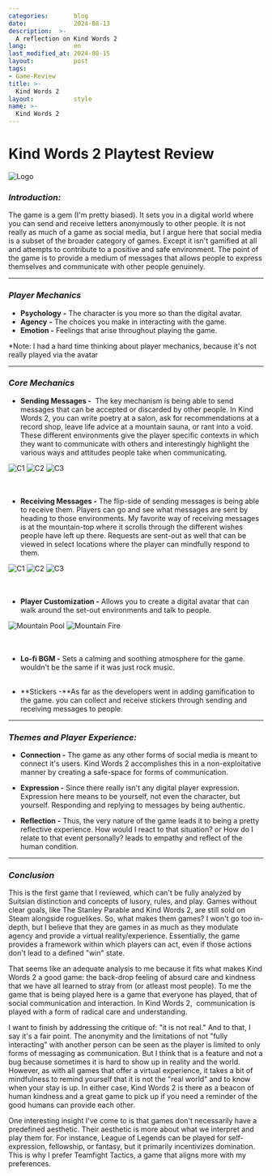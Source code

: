 ```yaml
---
categories:       blog
date:             2024-08-13
description:  >-
  A reflection on Kind Words 2
lang:             en
last_modified_at: 2024-08-15
layout:           post
tags:
- Game-Review
title: >-
  Kind Words 2
layout:           style
name: >-
  Kind Words 2
---
```


# Kind Words 2 Playtest Review

<img src="{{ 'assets/games/kind-words-2/header.jpg' | relative_url }}" alt="Logo" class="game_logo"/>

### *Introduction:*
The game is a gem (I'm pretty biased). It sets you in a digital world where you can send and receive letters anonymously to other people. It is not really as much of a game as social media, but I argue here that social media is a subset of the broader category of games. Except it isn't gamified at all and attempts to contribute to a positive and safe environment. The point of the game is to provide a medium of messages that allows people to express themselves and communicate with other people genuinely.


* * *

### *Player Mechanics*

- **Psychology** **-** The character is you more so than the digital avatar.
- **Agency** **-** The choices you make in interacting with the game.
- **Emotion -** Feelings that arise throughout playing the game.

*Note: I had a hard time thinking about player mechanics, because it's not really played via the avatar 

* * *

### *Core Mechanics*

- **Sending Messages -**  The key mechanism is being able to send messages that can be accepted or discarded by other people. In Kind Words 2, you can write poetry at a salon, ask for recommendations at a record shop, leave life advice at a mountain sauna, or rant into a void.  These different environments give the player specific contexts in which they want to communicate with others and interestingly highlight the various ways and attitudes people take when communicating.
<div class="picture-grid3">
  <img src="{{ 'assets/games/kind-words-2/s1.png' | relative_url }}" alt="C1">
  <img src="{{ 'assets/games/kind-words-2/s2.png' | relative_url }}" alt="C2">
  <img src="{{ 'assets/games/kind-words-2/s3.png' | relative_url }}" alt="C3"/>
</div>
<br/><br/>

- **Receiving Messages -** The flip-side of sending messages is being able to receive them. Players can go and see what messages are sent by heading to those environments. My favorite way of receiving messages is at the mountain-top where it scrolls through the different wishes people have left up there. Requests are sent-out as well that can be viewed in select locations where the player can mindfully respond to them.
<div class="picture-grid3">
  <img src="{{ 'assets/games/kind-words-2/r1.png' | relative_url }}" alt="C1">
  <img src="{{ 'assets/games/kind-words-2/r2.png' | relative_url }}" alt="C2">
  <img src="{{ 'assets/games/kind-words-2/r3.png' | relative_url }}" alt="C3"/>
</div>
<br/><br/>

- **Player Customization -** Allows you to create a digital avatar that can walk around the set-out environments and talk to people.
<div class="picture-grid2">
  <img src="{{ 'assets/games/kind-words-2/c1.png' | relative_url }}" alt="Mountain Pool">
  <img src="{{ 'assets/games/kind-words-2/c2.png' | relative_url }}" alt="Mountain Fire">
</div>
<br/><br/>

- **Lo-fi BGM -** Sets a calming and soothing atmosphere for the game. wouldn't be the same if it was just rock music.
<br/><br/>

- **Stickers -**As far as the developers went in adding gamification to the game. you can collect and receive stickers through sending and receiving messages to people.

* * *

### *Themes and Player Experience:*

- **Connection -** The game as any other forms of social media is meant to connect it's users. Kind Words 2 accomplishes this in a non-exploitative manner by creating a safe-space for forms of communication.

- **Expression -** Since there really isn't any digital player expression. Expression here means to be yourself, not even the character, but yourself. Responding and replying to messages by being authentic.

- **Reflection -** Thus, the very nature of the game leads it to being a pretty reflective experience. How would I react to that situation? or How do I relate to that event personally? leads to empathy and reflect of the human condition.

* * *

### *Conclusion*

This is the first game that I reviewed, which can't be fully analyzed by Suitsian distinction and concepts of lusory, rules, and play. Games without clear goals, like The Stanley Parable and Kind Words 2, are still sold on Steam alongside roguelikes. So, what makes them games? I won't go too in-depth, but I believe that they are games in as much as they modulate agency and provide a virtual reality/experience. Essentially, the game provides a framework within which players can act, even if those actions don't lead to a defined "win" state.

That seems like an adequate analysis to me because it fits what makes Kind Words 2 a good game: the back-drop feeling of absurd care and kindness that we have all learned to stray from (or atleast most people). To me the game that is being played here is a game that everyone has played, that of social communication and interaction. In Kind Words 2,  communication is played with a form of radical care and understanding.

I want to finish by addressing the critique of: "it is not real." And to that, I say it's a fair point. The anonymity and the limitations of not "fully interacting" with another person can be seen as the player is limited to only forms of messaging as communication. But I think that is a feature and not a bug because sometimes it is hard to show up in reality and the world. However, as with all games that offer a virtual experience, it takes a bit of mindfulness to remind yourself that it is not the "real world" and to know when your stay is up. In either case, Kind Words 2 is there as a beacon of human kindness and a great game to pick up if you need a reminder of the good humans can provide each other.

One interesting insight I've come to is that games don't necessarily have a predefined aesthetic. Their aesthetic is more about what we interpret and play them for. For instance, League of Legends can be played for self-expression, fellowship, or fantasy, but it primarily incentivizes domination. This is why I prefer Teamfight Tactics, a game that aligns more with my preferences.